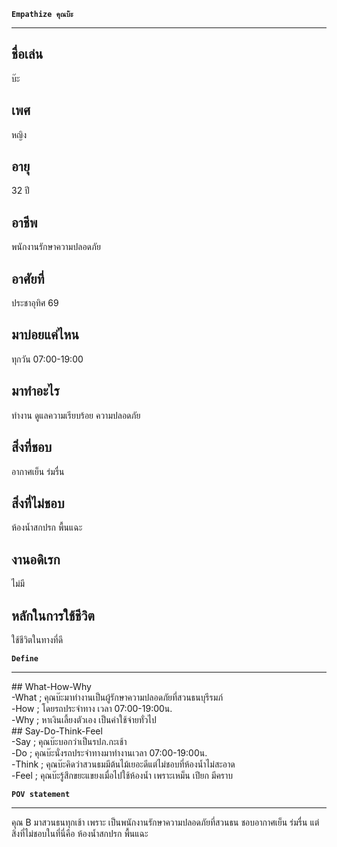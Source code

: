 **`Empathize คุณบ๊ะ`**
<hr>

## ชื่อเล่น<br>
บ๊ะ 
## เพศ<br> 
หญิง 
## อายุ<br> 
32 ปี 
## อาชีพ<br> 
พนักงานรักษาความปลอดภัย 
## อาศัยที่<br> 
ประชาอุทิศ 69 
## มาบ่อยแค่ไหน<br> 
ทุกวัน 07:00-19:00 
## มาทำอะไร<br> 
ทำงาน ดูแลความเรียบร้อย ความปลอดภัย 
## สิ่งที่ชอบ<br> 
อากาศเย็น ร่มรื่น
## สิ่งที่ไม่ชอบ<br>
ห้องน้ำสกปรก พื้นแฉะ
## งานอดิเรก<br> 
ไม่มี
## หลักในการใช้ชีวิต<br>
ใช้ชีวิตในทางที่ดี

**`Define`**
<hr>
## What-How-Why<br> 
-What ; คุณบ๊ะมาทำงานเป็นผู้รักษาความปลอดภัยที่สวนธนบุรีรมภ์<br>
-How ; โดยรถประจำทาง เวลา 07:00-19:00น.<br>
-Why ; หาเงินเลี้ยงตัวเอง เป็นค่าใช้จ่ายทั่วไป<br>
## Say-Do-Think-Feel<br> 
-Say ; คุณบ๊ะบอกว่าเป็นรปภ.กะเช้า<br>
-Do ; คุณบ๊ะนั่งรถประจำทางมาทำงานเวลา 07:00-19:00น.<br>
-Think ; คุณบ๊ะคิดว่าสวนธมมีต้นไม้เยอะดีแต่ไม่ชอบที่ห้องน้ำไม่สะอาด<br> 
-Feel ; คุณบ๊ะรู้สึกขยะแขยงเมื่อไปใช้ห้องน้ำ เพราะเหม็น เปียก มีคราบ<br>


**`POV statement`**
<hr>

คุณ B มาสวนธนทุกเช้า เพราะ เป็นพนักงานรักษาความปลอดภัยที่สวนธน 
ชอบอากาศเย็น ร่มรื่น แต่สิ่งที่ไม่ชอบในที่นี่คือ ห้องน้ำสกปรก พื้นแฉะ
